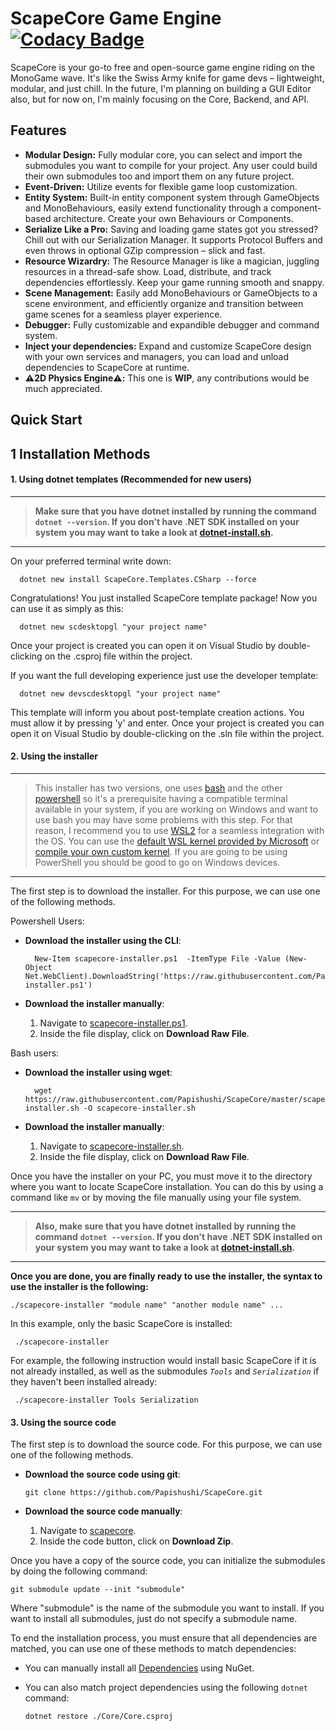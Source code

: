 # ScapeCore Game Engine [![Codacy Badge](https://app.codacy.com/project/badge/Grade/6f241960c30f4a649ee36cb5323613ca)](https://app.codacy.com/gh/Papishushi/ScapeCore/dashboard?utm_source=gh&utm_medium=referral&utm_content=&utm_campaign=Badge_grade)

ScapeCore is your go-to free and open-source game engine riding on the MonoGame wave. It's like the Swiss Army knife for game devs – lightweight, modular, and just chill.
In the future, I'm planning on building a GUI Editor also, but for now on, I'm mainly focusing on the Core, Backend, and API.

## Features

- **Modular Design:** Fully modular core, you can select and import the submodules you want to compile for your project. Any user could build their own submodules too and import them on any future project.
- **Event-Driven:** Utilize events for flexible game loop customization.
- **Entity System:** Built-in entity component system through GameObjects and MonoBehaviours, easily extend functionality through a component-based architecture. Create your own Behaviours or Components.
- **Serialize Like a Pro:** Saving and loading game states got you stressed? Chill out with our Serialization Manager. It supports Protocol Buffers and even throws in optional GZip compression – slick and fast.
- **Resource Wizardry:** The Resource Manager is like a magician, juggling resources in a thread-safe show. Load, distribute, and track dependencies effortlessly. Keep your game running smooth and snappy.
- **Scene Management:** Easily add MonoBehaviours or GameObjects to a scene environment, and efficiently organize and transition between game scenes for a seamless player experience.
- **Debugger:** Fully customizable and expandible debugger and command system.
- **Inject your dependencies:** Expand and customize ScapeCore design with your own services and managers, you can load and unload dependencies to ScapeCore at runtime.
- **⚠️2D Physics Engine⚠️:** This one is **WIP**, any contributions would be much appreciated.

## Quick Start

## 1 Installation Methods
#### 1. Using dotnet templates (Recommended for new users)

---

> **Make sure that you have dotnet installed by running the command** **`dotnet --version`. If you don't have .NET SDK installed on your system** **you may want to take a look at [dotnet-install.sh](https://learn.microsoft.com/en-us/dotnet/core/install/linux-scripted-manual#scripted-install).**

---

On your preferred terminal write down:

      dotnet new install ScapeCore.Templates.CSharp --force

Congratulations! You just installed ScapeCore template package!
Now you can use it as simply as this:

      dotnet new scdesktopgl "your project name"

Once your project is created you can open it on Visual Studio by double-clicking on the .csproj file within the project.

If you want the full developing experience just use the developer template:

      dotnet new devscdesktopgl "your project name"

This template will inform you about post-template creation actions. You must allow it by pressing 'y' and enter.
Once your project is created you can open it on Visual Studio by double-clicking on the .sln file within the project.
#### 2. Using the installer

---

> This installer has two versions, one uses [bash](https://www.gnu.org/software/bash/) and the other [powershell](https://github.com/PowerShell/PowerShell) so it's a prerequisite having a compatible terminal available in your system, if you are working on Windows and want to use bash you may have some problems with this step. For that reason, I recommend you to use [WSL2](https://learn.microsoft.com/es-es/windows/wsl/about) for a seamless integration with the OS. You can use the [default WSL kernel provided by Microsoft](https://learn.microsoft.com/es-es/windows/wsl/install) or [compile your own custom kernel](https://github.com/microsoft/WSL2-Linux-Kernel). If you are going to be using PowerShell you should be good to go on Windows devices.

---

The first step is to download the installer. For this purpose, we can use one of the following methods.

Powershell Users:
- **Download the installer using the CLI**:
  
        New-Item scapecore-installer.ps1  -ItemType File -Value (New-Object Net.WebClient).DownloadString('https://raw.githubusercontent.com/Papishushi/ScapeCore/master/scapecore-installer.ps1')
  
- **Download the installer manually**:
  1.  Navigate to [scapecore-installer.ps1](https://github.com/Papishushi/ScapeCore/blob/master/scapecore-installer.ps1).
  2.  Inside the file display, click on **Download Raw File**.
     
Bash users:
- **Download the installer using wget**:
  
        wget https://raw.githubusercontent.com/Papishushi/ScapeCore/master/scapecore-installer.sh -O scapecore-installer.sh
  
- **Download the installer manually**:
  1.  Navigate to [scapecore-installer.sh](https://github.com/Papishushi/ScapeCore/blob/master/scapecore-installer.sh).
  2.  Inside the file display, click on **Download Raw File**.

Once you have the installer on your PC, you must move it to the directory where you want to locate ScapeCore installation. You can do this by using a command like `mv` or by moving the file manually using your file system.

---

> **Also, make sure that you have dotnet installed by running the command** **`dotnet --version`. If you don't have .NET SDK installed on your system** **you may want to take a look at [dotnet-install.sh](https://learn.microsoft.com/en-us/dotnet/core/install/linux-scripted-manual#scripted-install).**

---

**Once you are done, you are finally ready to use the installer, the syntax to use the installer is the following:**

    ./scapecore-installer "module name" "another module name" ...

In this example, only the basic ScapeCore is installed:

     ./scapecore-installer

For example, the following instruction would install basic ScapeCore if it is not already installed, as well as the submodules _`Tools`_ and _`Serialization`_ if they haven't been installed already:

     ./scapecore-installer Tools Serialization


#### 3. Using the source code

The first step is to download the source code. For this purpose, we can use one of the following methods.

- **Download the source code using git**:

      git clone https://github.com/Papishushi/ScapeCore.git

- **Download the source code manually**:
  1.  Navigate to [scapecore](https://github.com/Papishushi/ScapeCore/blob/master/).
  2.  Inside the code button, click on **Download Zip**.

Once you have a copy of the source code, you can initialize the submodules by doing the following command:

    git submodule update --init "submodule"

Where "submodule" is the name of the submodule you want to install. If you want to install all submodules, just do not specify a submodule name.

To end the installation process, you must ensure that all dependencies are matched, you can use one of these methods to match dependencies:

- You can manually install all [Dependencies](https://github.com/Papishushi/ScapeCore/network/dependencies) using NuGet.
- You can also match project dependencies using the following `dotnet` command:

      dotnet restore ./Core/Core.csproj

